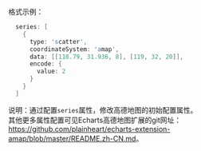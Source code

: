 格式示例：

```d
  series: [
    {
      type: 'scatter',
      coordinateSystem: 'amap',
      data: [[118.79, 31.936, 8], [119, 32, 20]],
      encode: {
        value: 2
      }
    }
  ]
```

说明：通过配置`series`属性，修改高德地图的初始配置属性。<br/>
其他更多属性配置可见Echarts高德地图扩展的git网址：<a href='https://github.com/plainheart/echarts-extension-amap/blob/master/README.zh-CN.md' target="_blank">https://github.com/plainheart/echarts-extension-amap/blob/master/README.zh-CN.md</a>。